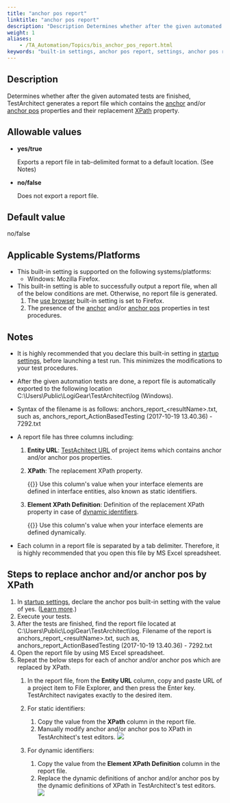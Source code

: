 ```yaml
--- 
title: "anchor pos report"
linktitle: "anchor pos report"
description: "Description Determines whether after the given automated tests are finished, TestArchitect generates a report file which contains the anchor and/or anchor pos properties and their replacement XPath ..."
weight: 1
aliases: 
    - /TA_Automation/Topics/bis_anchor_pos_report.html
keywords: "built-in settings, anchor pos report, settings, anchor pos report (settings), anchor pos report, replace anchor and anchor pos with xpath, convert anchor and anchor post into xpath, generate report to replace anchor and anchor pos with xpath, generate report for conversion of anchor and anchor pos into xpath"
---
```


## Description  

Determines whether after the given automated tests are finished, TestArchitect generates a report file which contains the [anchor](/user-guide/interface-definitions/control-properties/secondary-properties/anchor-pos-property/using-anchor-and-anchor-pos-properties) and/or [anchor pos](/user-guide/interface-definitions/control-properties/secondary-properties/anchor-pos-property/) properties and their replacement [XPath](/user-guide/interface-definitions/control-properties/secondary-properties/xpath-property) property.

## Allowable values  

-   **yes/true**

    Exports a report file in tab-delimited format to a default location. \(See Notes\)

-   **no/false**

    Does not export a report file.


## Default value

no/false

## Applicable Systems/Platforms  

-   This built-in setting is supported on the following systems/platforms:
    -   Windows: Mozilla Firefox.
-   This built-in setting is able to successfully output a report file, when all of the below conditions are met. Otherwise, no report file is generated.
    1.  The [use browser](/automation-guide/action-based-testing-language/built-in-settings/other-settings/use-browser) built-in setting is set to Firefox.
    2.  The presence of the [anchor](/user-guide/interface-definitions/control-properties/secondary-properties/anchor-pos-property/using-anchor-and-anchor-pos-properties) and/or [anchor pos](/user-guide/interface-definitions/control-properties/secondary-properties/anchor-pos-property/) properties in test procedures.

## Notes  

-   It is highly recommended that you declare this built-in setting in [startup settings](/user-guide/test-execution/startup-settings/), before launching a test run. This minimizes the modifications to your test procedures.
-   After the given automation tests are done, a report file is automatically exported to the following location C:\\Users\\Public\\LogiGear\\TestArchitect\\log \(Windows\).
-   Syntax of the filename is as follows: anchors\_report\_<resultName\>.txt, such as, anchors\_report\_ActionBasedTesting \(2017-10-19 13.40.36\) - 7292.txt
-   A report file has three columns including:
    1.  **Entity URL**: [TestAchitect URL](/user-guide/getting-started/working-with-testarchitect-client/advanced-features-of-testarchitect-client/testarchitect-url) of project items which contains anchor and/or anchor pos properties.
    2.  **XPath**: The replacement XPath property.

        {{<note>}} Use this column's value when your interface elements are defined in interface entities, also known as static identifiers.

    3.  **Element XPath Definition**: Definition of the replacement XPath property in case of [dynamic identifiers](/user-guide/interface-definitions/dynamic-identifiers).

        {{<note>}} Use this column's value when your interface elements are defined dynamically.

-   Each column in a report file is separated by a tab delimiter. Therefore, it is highly recommended that you open this file by MS Excel spreadsheet.

## Steps to replace anchor and/or anchor pos by XPath

1.  In [startup settings](/user-guide/test-execution/startup-settings/), declare the anchor pos built-in setting with the value of yes. \([Learn more](/user-guide/test-execution/startup-settings/creating-a-startup-setting-for-a-built-in-setting).\)
2.  Execute your tests.
3.  After the tests are finished, find the report file located at C:\\Users\\Public\\LogiGear\\TestArchitect\\log. Filename of the report is anchors\_report\_<resultName\>.txt, such as, anchors\_report\_ActionBasedTesting \(2017-10-19 13.40.36\) - 7292.txt
4.  Open the report file by using MS Excel spreadsheet.
5.  Repeat the below steps for each of anchor and/or anchor pos which are replaced by XPath.
    1.  In the report file, from the **Entity URL** column, copy and paste URL of a project item to File Explorer, and then press the Enter key. TestArchitect navigates exactly to the desired item.
    2.  For static identifiers:

        1.  Copy the value from the **XPath** column in the report file.
        2.  Manually modify anchor and/or anchor pos to XPath in TestArchitect's test editors.
        ![](/images/TA_Automation/Images/anchor_pos_replacement.png)

    3.  For dynamic identifiers:

        1.  Copy the value from the **Element XPath Definition** column in the report file.
        2.  Replace the dynamic definitions of anchor and/or anchor pos by the dynamic definitions of XPath in TestArchitect's test editors.
        ![](/images/TA_Automation/Images/anchor_pos_replacement_dynamic.png)




